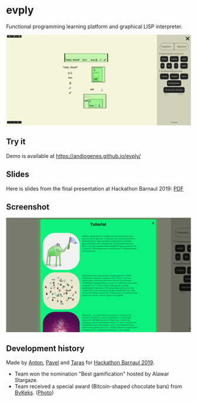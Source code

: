 evply
=====
Functional programming learning platform and graphical LISP interpreter.

![Application workspace](https://raw.githubusercontent.com/andiogenes/evply/media/2021-07-11_12-14.png "Application Workspace")

Try it
------
Demo is available at https://andiogenes.github.io/evply/

Slides
------
Here is slides from the final presentation at Hackathon Barnaul 2019: [PDF](https://raw.githubusercontent.com/andiogenes/evply/media/slides.pdf)

Screenshot
----------
![Tutorial](https://raw.githubusercontent.com/andiogenes/evply/media/2021-07-11_12-14_1.png "Tutorial")

Development history
-------------------
Made by [Anton](https://github.com/andiogenes), [Pavel](https://github.com/kepich) and [Taras](https://github.com/grumpus1) for [Hackathon Barnaul 2019](https://github.com/hackathonbrn/).

* Team won the nomination "Best gamification" hosted by Alawar Stargaze.
* Team received a special award (Bitcoin-shaped chocolate bars) from [ByKeks](https://github.com/bykeks). ([Photo](https://sun9-58.userapi.com/impf/c851336/v851336553/1216cf/A-TDCXpxaGA.jpg?size=2560x1920&quality=96&sign=db4228677be852a7c9405888836de7a6&type=album))
